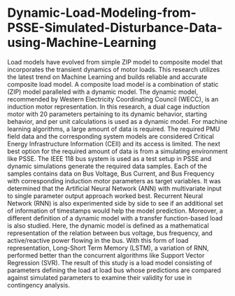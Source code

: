 # Dynamic-Load-Modeling-from-PSSE-Simulated-Disturbance-Data-using-Machine-Learning

Load models have evolved from simple ZIP model to composite model that incorporates the transient dynamics of motor loads. This research utilizes the latest trend on Machine Learning and builds reliable and accurate composite load model. A composite load model is a combination of static (ZIP) model paralleled with a dynamic model. The dynamic model, recommended by Western Electricity Coordinating Council (WECC), is an induction motor representation. In this research, a dual cage induction motor with 20 parameters pertaining to its dynamic behavior, starting behavior, and per unit calculations is used as a dynamic model. For machine learning algorithms, a large amount of data is required. The required PMU field data and the corresponding system models are considered Critical Energy Infrastructure Information (CEII) and its access is limited. The next best option for the required amount of data is from a simulating environment like PSSE. The IEEE 118 bus system is used as a test setup in PSSE and dynamic simulations generate the required data samples. Each of the samples contains data on Bus Voltage, Bus Current, and Bus Frequency with corresponding induction motor parameters as target variables. It was determined that the Artificial Neural Network (ANN) with multivariate input to single parameter output approach worked best. Recurrent Neural Network (RNN) is also experimented side by side to see if an additional set of information of timestamps would help the model prediction. Moreover, a different definition of a dynamic model with a transfer function-based load is also studied. Here, the dynamic model is defined as a mathematical representation of the relation between bus voltage, bus frequency, and active/reactive power flowing in the bus. With this form of load representation, Long-Short Term Memory (LSTM), a variation of RNN, performed better than the concurrent algorithms like Support Vector Regression (SVR). The result of this study is a load model consisting of parameters defining the load at load bus whose predictions are compared against simulated parameters to examine their validity for use in contingency analysis.
